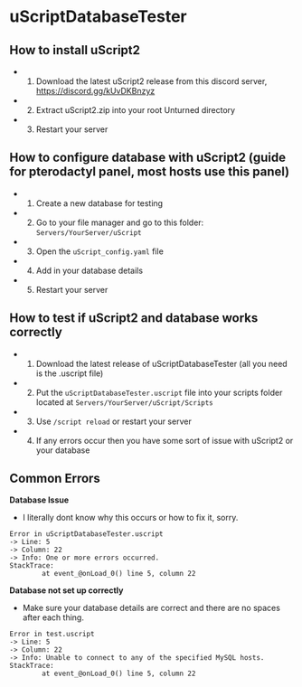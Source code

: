 # uScriptDatabaseTester


## How to install uScript2
- 1. Download the latest uScript2 release from this discord server, https://discord.gg/kUvDKBnzyz
- 2. Extract uScript2.zip into your root Unturned directory
- 3. Restart your server

## How to configure database with uScript2 (guide for pterodactyl panel, most hosts use this panel)
- 1. Create a new database for testing
- 2. Go to your file manager and go to this folder: `Servers/YourServer/uScript`
- 3. Open the `uScript_config.yaml` file
- 4. Add in your database details
- 5. Restart your server

## How to test if uScript2 and database works correctly
- 1. Download the latest release of uScriptDatabaseTester (all you need is the .uscript file)
- 2. Put the `uScriptDatabaseTester.uscript` file into your scripts folder located at `Servers/YourServer/uScript/Scripts`
- 3. Use `/script reload` or restart your server
- 4. If any errors occur then you have some sort of issue with uScript2 or your database

## Common Errors

**Database Issue**
- I literally dont know why this occurs or how to fix it, sorry.
```
Error in uScriptDatabaseTester.uscript
-> Line: 5
-> Column: 22
-> Info: One or more errors occurred.
StackTrace:
        at event_@onLoad_0() line 5, column 22
```

**Database not set up correctly**
- Make sure your database details are correct and there are no spaces after each thing.
```
Error in test.uscript
-> Line: 5
-> Column: 22
-> Info: Unable to connect to any of the specified MySQL hosts.
StackTrace:
        at event_@onLoad_0() line 5, column 22
```
